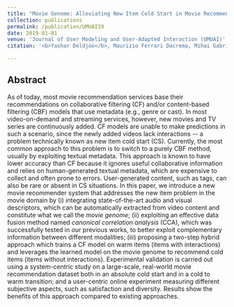 ```yaml
---
title: "Movie Genome: Alleviating New Item Cold Start in Movie Recommendation"
collection: publications
permalink: /publication/UMUAI19
date: 2019-01-01
venue: 'Journal of User Modeling and User-Adapted Interaction (UMUAI)'
citation: '<b>Yashar Deldjoo</b>, Maurizio Ferrari Dacrema, Mihai Gabriel Constantin, Hamid Eghbal-Zadeh, Stefano Cereda, Markus Schedl, Bogdan Ionescu, Paolo Cremonesi <i>Springer Journal of User Modeling and User-Adapted Interaction (UMUAI) 2019</i>.'

---
```



## Abstract

As of today, most movie recommendation services base their recommendations on collaborative filtering (CF) and/or content-based filtering (CBF) models that use metadata (e.g., genre or cast). In most video-on-demand and streaming services, however, new movies and TV series are continuously added. CF models are unable to make predictions in such a scenario, since the newly added videos lack interactions -- a problem technically known as new item cold start (CS). Currently, the most common approach to this problem is to switch to a purely CBF method, usually by exploiting textual metadata. This approach is known to have lower accuracy than CF because it ignores useful collaborative information and relies on human-generated textual metadata, which are expensive to collect and often prone to errors. User-generated content, such as tags, can also be rare or absent in CS situations. In this paper, we introduce a new movie recommender system that addresses the new item problem in the movie domain by (i) integrating state-of-the-art audio and visual descriptors, which can be automatically extracted from video content and constitute what we call the <i>movie genome</i>; (ii) exploiting an effective data fusion method named <i>canonical correlation analysis</i> (CCA), which was successfully tested in our previous works, to better exploit complementary information between different modalities; (iii) proposing a two-step hybrid approach which trains a CF model on warm items (items with interactions) and leverages the learned model on the movie genome to recommend cold items (items without interactions). Experimental validation is carried out using a system-centric study on a large-scale, real-world movie recommendation dataset both in an absolute cold start and in a cold to warm transition; and a user-centric online experiment measuring different subjective aspects, such as satisfaction and diversity. Results show the benefits of this approach compared to existing approaches.
